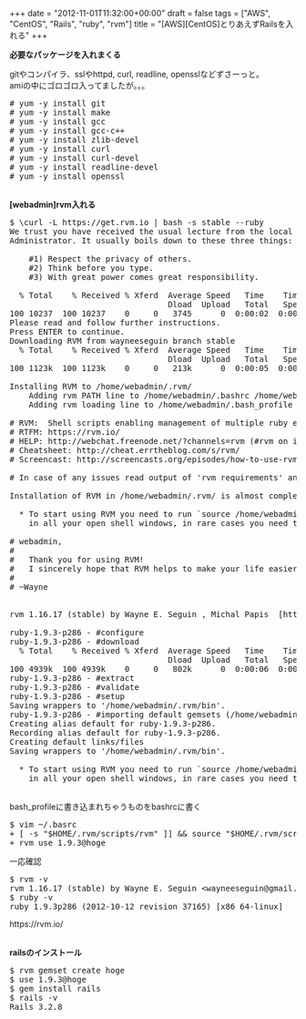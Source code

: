 +++
date = "2012-11-01T11:32:00+00:00"
draft = false
tags = ["AWS", "CentOS", "Rails", "ruby", "rvm"]
title = "[AWS][CentOS]とりあえずRailsを入れる"
+++
<p><strong>必要なパッケージを入れまくる</strong></p>&#13;
<p>gitやコンパイラ、sslやhttpd, curl, readline, opensslなどずさーっと。<br />amiの中にゴロゴロ入ってましたが。。。 </p>&#13;
<pre># yum -y install git &#13;
# yum -y install make &#13;
# yum -y install gcc &#13;
# yum -y install gcc-c++ &#13;
# yum -y install zlib-devel &#13;
# yum -y install curl &#13;
# yum -y install curl-devel &#13;
# yum -y install readline-devel<span> <br /># yum -y install openssl </span></pre>&#13;
<p><br /><strong>[webadmin]rvm入れる</strong></p>&#13;
<pre>$ \curl -L https://get.rvm.io | bash -s stable --ruby&#13;
We trust you have received the usual lecture from the local System&#13;
Administrator. It usually boils down to these three things:&#13;
&#13;
    #1) Respect the privacy of others.&#13;
    #2) Think before you type.&#13;
    #3) With great power comes great responsibility.&#13;
&#13;
  % Total    % Received % Xferd  Average Speed   Time    Time     Time  Current&#13;
                                 Dload  Upload   Total   Spent    Left  Speed&#13;
100 10237  100 10237    0     0   3745      0  0:00:02  0:00:02 --:--:-- 19278&#13;
Please read and follow further instructions.&#13;
Press ENTER to continue.&#13;
Downloading RVM from wayneeseguin branch stable&#13;
  % Total    % Received % Xferd  Average Speed   Time    Time     Time  Current&#13;
                                 Dload  Upload   Total   Spent    Left  Speed&#13;
100 1123k  100 1123k    0     0   213k      0  0:00:05  0:00:05 --:--:--  372k&#13;
&#13;
Installing RVM to /home/webadmin/.rvm/&#13;
    Adding rvm PATH line to /home/webadmin/.bashrc /home/webadmin/.zshenv.&#13;
    Adding rvm loading line to /home/webadmin/.bash_profile /home/webadmin/.zprofile.&#13;
&#13;
# RVM:  Shell scripts enabling management of multiple ruby environments.&#13;
# RTFM: https://rvm.io/&#13;
# HELP: http://webchat.freenode.net/?channels=rvm (#rvm on irc.freenode.net)&#13;
# Cheatsheet: http://cheat.errtheblog.com/s/rvm/&#13;
# Screencast: http://screencasts.org/episodes/how-to-use-rvm&#13;
&#13;
# In case of any issues read output of 'rvm requirements' and/or 'rvm notes'&#13;
&#13;
Installation of RVM in /home/webadmin/.rvm/ is almost complete:&#13;
&#13;
  * To start using RVM you need to run `source /home/webadmin/.rvm/scripts/rvm`&#13;
    in all your open shell windows, in rare cases you need to reopen all shell windows.&#13;
&#13;
# webadmin,&#13;
#&#13;
#   Thank you for using RVM!&#13;
#   I sincerely hope that RVM helps to make your life easier and more enjoyable!!!&#13;
#&#13;
# ~Wayne&#13;
&#13;
&#13;
rvm 1.16.17 (stable) by Wayne E. Seguin , Michal Papis  [https://rvm.io/]&#13;
&#13;
ruby-1.9.3-p286 - #configure&#13;
ruby-1.9.3-p286 - #download&#13;
  % Total    % Received % Xferd  Average Speed   Time    Time     Time  Current&#13;
                                 Dload  Upload   Total   Spent    Left  Speed&#13;
100 4939k  100 4939k    0     0   802k      0  0:00:06  0:00:06 --:--:-- 1131k&#13;
ruby-1.9.3-p286 - #extract&#13;
ruby-1.9.3-p286 - #validate&#13;
ruby-1.9.3-p286 - #setup&#13;
Saving wrappers to '/home/webadmin/.rvm/bin'.&#13;
ruby-1.9.3-p286 - #importing default gemsets (/home/webadmin/.rvm/gemsets/)&#13;
Creating alias default for ruby-1.9.3-p286.&#13;
Recording alias default for ruby-1.9.3-p286.&#13;
Creating default links/files&#13;
Saving wrappers to '/home/webadmin/.rvm/bin'.&#13;
&#13;
  * To start using RVM you need to run `source /home/webadmin/.rvm/scripts/rvm`&#13;
    in all your open shell windows, in rare cases you need to reopen all shell windows.</pre>&#13;
<p><br />bash_profileに書き込まれちゃうものをbashrcに書く</p>&#13;
<pre>$ vim ~/.basrc&#13;
+ [ -s "$HOME/.rvm/scripts/rvm" ]] &amp;&amp; source "$HOME/.rvm/scripts/rvm" # Load RVM into a shell session *as a function*<br />+ rvm use 1.9.3@hoge</pre>&#13;
<p>一応確認</p>&#13;
<pre>$ rvm -v<br />rvm 1.16.17 (stable) by Wayne E. Seguin &lt;wayneeseguin@gmail.com&gt;, Michal Papis &lt;mpapis@gmail.com&gt; [https://rvm.io/]&#13;
$ ruby -v<br />ruby 1.9.3p286 (2012-10-12 revision 37165) [x86_64-linux]&#13;
</pre>&#13;
<p>https://rvm.io/</p>&#13;
<p><strong><br />railsのインストール</strong></p>&#13;
<pre>$ rvm gemset create hoge&#13;
$ use 1.9.3@hoge&#13;
$ gem install rails&#13;
$ rails -v<br />Rails 3.2.8&#13;
</pre> 